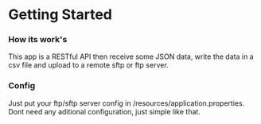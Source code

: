# Getting Started

### How its work's
This app is a RESTful API then receive some JSON data, 
write the data in a csv file and upload to a remote sftp or ftp server.

### Config
Just put your ftp/sftp server config in /resources/application.properties.
Dont need any aditional configuration, just simple like that.
